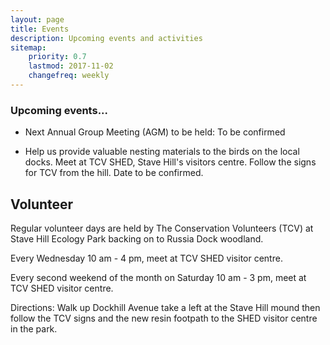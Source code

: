 ```yaml
---
layout: page
title: Events
description: Upcoming events and activities
sitemap:
    priority: 0.7
    lastmod: 2017-11-02
    changefreq: weekly
---
```


### Upcoming events...

- Next Annual Group Meeting (AGM) to be held: To be confirmed

- Help us provide valuable nesting materials to the birds on the local docks. Meet at TCV SHED, Stave Hill's visitors centre. Follow the signs for TCV from the hill. Date to be confirmed. 

## Volunteer

Regular volunteer days are held by The Conservation Volunteers (TCV) at Stave Hill Ecology Park backing on to Russia Dock woodland. 

Every Wednesday 10 am - 4 pm, meet at TCV SHED visitor centre. 

Every second weekend of the month on Saturday 10 am - 3 pm, meet at TCV SHED visitor centre. 

Directions: Walk up Dockhill Avenue take a left at the Stave Hill mound then follow the TCV signs and the new resin footpath to the SHED visitor centre in the park.